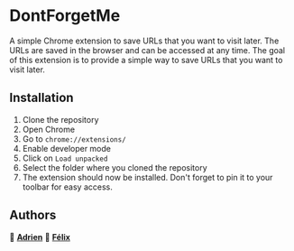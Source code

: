 # DontForgetMe

A simple Chrome extension to save URLs that you want to visit later. The URLs are saved in the browser and can be accessed at any time. The goal of this extension is to provide a simple way to save URLs that you want to visit later.

## Installation

1. Clone the repository
2. Open Chrome
3. Go to `chrome://extensions/`
4. Enable developer mode
5. Click on `Load unpacked`
6. Select the folder where you cloned the repository
7. The extension should now be installed. Don't forget to pin it to your toolbar for easy access.

## Authors

👤 **[Adrien](https://github.com/adgclvs)**
👤 **[Félix](https://github.com/tourlat)**